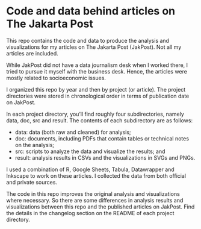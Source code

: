 # Code and data behind articles on The Jakarta Post

This repo contains the code and data to produce the analysis and visualizations for my articles on The Jakarta Post (JakPost). Not all my articles are included.

While JakPost did not have a data journalism desk when I worked there, I tried to pursue it myself with the business desk. Hence, the articles were mostly related to socioeconomic issues.

I organized this repo by year and then by project (or article). The project directories were stored in chronological order in terms of publication date on JakPost.

In each project directory, you’ll find roughly four subdirectories, namely data, doc, src and result. The contents of each subdirectory are as follows:  
- data: data (both raw and cleaned) for analysis;  
- doc: documents, including PDFs that contain tables or technical notes on the analysis;  
- src: scripts to analyze the data and visualize the results; and  
- result: analysis results in CSVs and the visualizations in SVGs and PNGs.

I used a combination of R, Google Sheets, Tabula, Datawrapper and Inkscape to work on these articles. I collected the data from both official and private sources.

The code in this repo improves the original analysis and visualizations where necessary. So there are some differences in analysis results and visualizations between this repo and the published articles on JakPost. Find the details in the changelog section on the README of each project directory.
